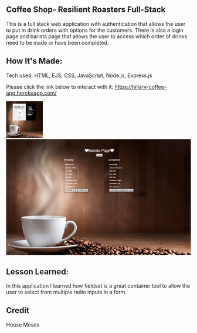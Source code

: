 ## Coffee Shop- Resilient Roasters Full-Stack

This is a full stack web application with authentication that allows the user to put in drink orders with options for the customers. There is also a login page and barista page that allows the user to access which order of drinks need to be made or have been completed.

## How It's Made:
Tech used: HTML, EJS, CSS, JavaScript, Node.js, Express.js

Please click the link below to interact with it:
https://hillary-coffee-app.herokuapp.com/

<img src="public/img/coffee1.PNG" alt="coffee1" style="height: 100px; width:100px;"/>
<img src="public/img/coffee2.PNG" alt="" style="coffee2" height: 100px; width:100px;"/>

## Lesson Learned:

In this application I learned how fieldset is a great container tool to allow the user to select from multiple radio inputs in a form.

## Credit
House Moses
